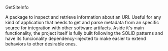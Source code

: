 GetSiteInfo

A package to inspect and retrieve information about an URI. Useful for any kind of application that needs
to get and parse metadata from an specific source for integration with other software artifacts. Aside
it's main functionality, the project itself is fully built following the SOLID patterns and have its
funcionality dependency-injected to make easier to extend behaviors to other desirable ones.